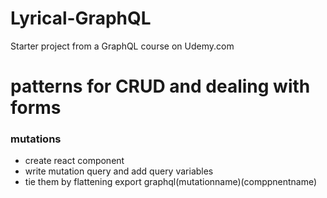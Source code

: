 # Lyrical-GraphQL
Starter project from a GraphQL course on Udemy.com


# patterns for CRUD and dealing with forms

### mutations

- create react component
- write mutation query and add query variables
- tie them by flattening export graphql(mutationname)(comppnentname)
